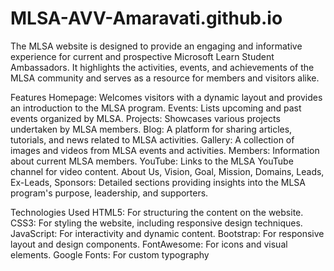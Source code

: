 # MLSA-AVV-Amaravati.github.io


The MLSA website is designed to provide an engaging and informative experience for current and prospective Microsoft Learn Student Ambassadors. It highlights the activities, events, and achievements of the MLSA community and serves as a resource for members and visitors alike.

Features
Homepage: Welcomes visitors with a dynamic layout and provides an introduction to the MLSA program.
Events: Lists upcoming and past events organized by MLSA.
Projects: Showcases various projects undertaken by MLSA members.
Blog: A platform for sharing articles, tutorials, and news related to MLSA activities.
Gallery: A collection of images and videos from MLSA events and activities.
Members: Information about current MLSA members.
YouTube: Links to the MLSA YouTube channel for video content.
About Us, Vision, Goal, Mission, Domains, Leads, Ex-Leads, Sponsors: Detailed sections providing insights into the MLSA program's purpose, leadership, and supporters.


Technologies Used
HTML5: For structuring the content on the website.
CSS3: For styling the website, including responsive design techniques.
JavaScript: For interactivity and dynamic content.
Bootstrap: For responsive layout and design components.
FontAwesome: For icons and visual elements.
Google Fonts: For custom typography
